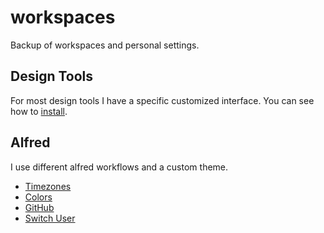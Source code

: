# workspaces
Backup of workspaces and personal settings.

## Design Tools
For most design tools I have a specific customized interface. You can see how to [install](/INSTALL.md).

## Alfred
I use different alfred workflows and a custom theme.
* [Timezones](http://www.packal.org/workflow/timezones)
* [Colors](http://www.packal.org/workflow/colors)
* [GitHub](http://www.packal.org/workflow/github-search)
* [Switch User](http://www.packal.org/workflow/apple-account-switcher)